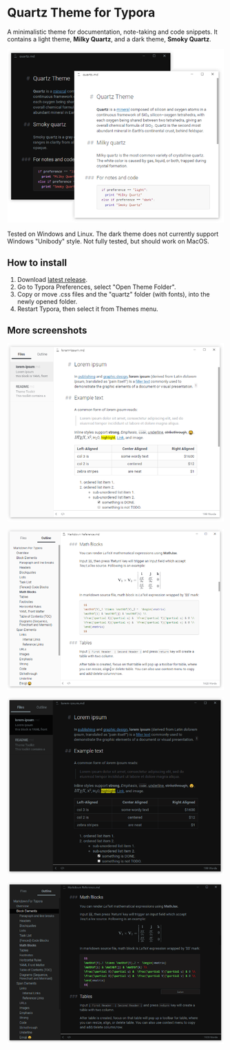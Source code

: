 # Quartz Theme for Typora

A minimalistic theme for documentation, note-taking and code snippets. It contains a light theme, **Milky Quartz**, and a dark theme, **Smoky Quartz**.

![screen1](/media/preview.png)

Tested on Windows and Linux. The dark theme does not currently support Windows "Unibody" style. Not fully tested, but should work on MacOS.

## How to install

1. Download [latest release](https://github.com/troennes/quartz-theme-typora/releases/latest).
2. Go to Typora Preferences, select "Open Theme Folder".
3. Copy or move .css files and the "quartz" folder (with fonts), into the newly opened folder.
4. Restart Typora, then select it from Themes menu.

## More screenshots

![screen2](/media/milky-quartz1.png)

![screen3](/media/milky-quartz2.png)

![screen4](/media/smoky-quartz1.png)

![screen5](/media/smoky-quartz2.png)